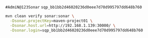 

```#AdmiN@123Sonar```
```sqp_bb1bb2d46020236d0eee7d70d995797dd648b760```

```bash
mvn clean verify sonar:sonar \
  -Dsonar.projectKey=maven-project01 \
  -Dsonar.host.url=http://192.168.1.139:30000/ \
  -Dsonar.login=sqp_bb1bb2d46020236d0eee7d70d995797dd648b760
